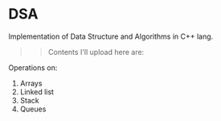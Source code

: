 # DSA
Implementation of Data Structure and Algorithms in C++ lang.

>> Contents I'll upload here are:

Operations on:
1. Arrays
2. Linked list
3. Stack
4. Queues
   
